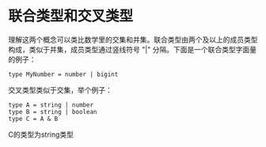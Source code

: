 # 联合类型和交叉类型
	
理解这两个概念可以类比数学里的交集和并集。联合类型由两个及以上的成员类型构成，类似于并集，成员类型通过竖线符号 "|" 分隔。下面是一个联合类型字面量的例子：
```
type MyNumber = number | bigint
```

交叉类型类似于交集，举个例子：

```
type A = string | number
type B = string | boolean
type C = A & B
```

C的类型为string类型